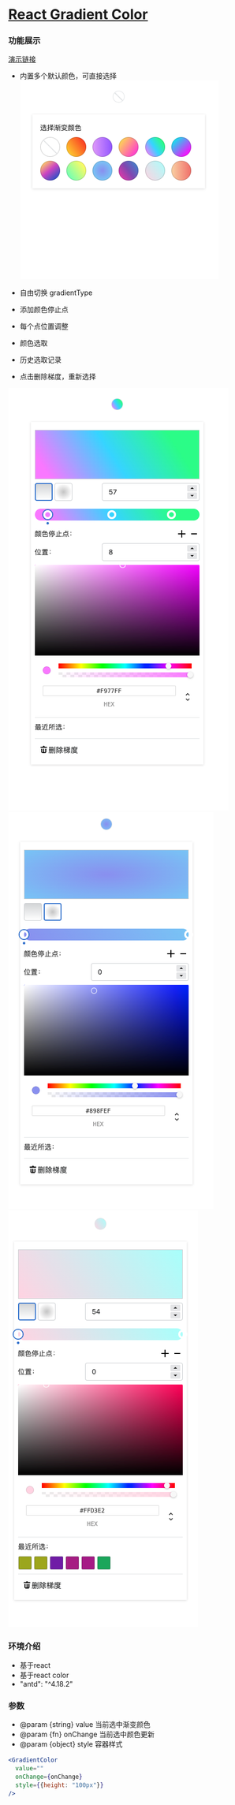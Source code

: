 # [React Gradient Color](https://github.com/CiroMzy/react-gradient-color/)

### 功能展示
 [演示链接](http://mazhaoyang.cn/demos/react-gradient-color)


- 内置多个默认颜色，可直接选择
![Mou icon](./docs/imgs/1.png)

- 自由切换 gradientType
- 添加颜色停止点
- 每个点位置调整
- 颜色选取
- 历史选取记录
- 点击删除梯度，重新选择

![Mou icon](./docs/imgs/2.png)
![Mou icon](./docs/imgs/3.png)
![Mou icon](./docs/imgs/4.png)

### 环境介绍
- 基于react
- 基于react color
- "antd": "^4.18.2"



### 参数
 * @param {string} value 当前选中渐变颜色
 * @param {fn} onChange 当前选中颜色更新
 * @param {object} style 容器样式
```jsx
<GradientColor
  value=""
  onChange={onChange}
  style={{height: "100px"}}
/>
```





